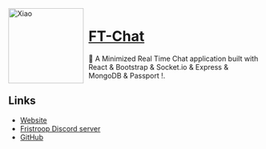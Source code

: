 <img width="150" height="150" align="left" style="float: left; margin: 0 10px 0 0;" alt="Xiao" src="https://fristroop.com/assets/logo-7d84cf41.png">

# [FT-Chat](https://fristroop-projects-chat-client.nckxno.easypanel.host/login)

💬 A Minimized Real Time Chat application built with React & Bootstrap & Socket.io & Express & MongoDB & Passport !.

<img style="float: left; margin-bottom:50px;" alt="" src="https://cdn.fristroop.com/ft-chat/Ekran görüntüsü 2023-11-19 143037.png">

<img style="float: left; margin-bottom: 50px;" alt="" src="https://cdn.fristroop.com/ft-chat/Ekran görüntüsü 2023-11-19 143110.png">

## Links

- [Website](https://fristroop-projects-chat-client.nckxno.easypanel.host)
- [Fristroop Discord server](https://discord.gg/c4hrGHwSgS)
- [GitHub](https://github.com/Fristroop/ft-chat)
